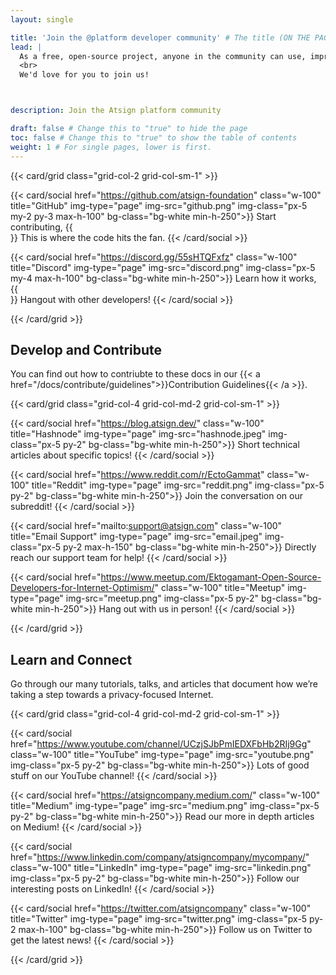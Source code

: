 ```yaml
---
layout: single

title: 'Join the @platform developer community' # The title (ON THE PAGE)
lead: |
  As a free, open-source project, anyone in the community can use, improve, and enjoy the technology.
  <br>
  We'd love for you to join us!



description: Join the Atsign platform community

draft: false # Change this to "true" to hide the page
toc: false # Change this to "true" to show the table of contents
weight: 1 # For single pages, lower is first.
---
```


{{< card/grid class="grid-col-2 grid-col-sm-1" >}}

  {{< card/social href="https://github.com/atsign-foundation" class="w-100" title="GitHub" img-type="page" img-src="github.png" img-class="px-5 my-2 py-3 max-h-100" bg-class="bg-white min-h-250">}}
    Start contributing,
    {{<br>}}
    This is where the code hits the fan.
  {{< /card/social >}}

  {{< card/social href="https://discord.gg/55sHTQFxfz" class="w-100" title="Discord" img-type="page" img-src="discord.png" img-class="px-5 my-4 max-h-100" bg-class="bg-white min-h-250">}}
    Learn how it works,
    {{<br>}}
    Hangout with other developers!
  {{< /card/social >}}

{{< /card/grid >}}

## Develop and Contribute
You can find out how to contriubte to these docs in our {{< a href="/docs/contribute/guidelines">}}Contribution Guidelines{{< /a >}}.

{{< card/grid class="grid-col-4 grid-col-md-2 grid-col-sm-1" >}}

  {{< card/social href="https://blog.atsign.dev/" class="w-100" title="Hashnode" img-type="page" img-src="hashnode.jpeg" img-class="px-5 py-2" bg-class="bg-white min-h-250">}}
    Short technical articles about specific topics!
  {{< /card/social >}}

  {{< card/social href="https://www.reddit.com/r/EctoGammat" class="w-100" title="Reddit"  img-type="page" img-src="reddit.png" img-class="px-5 py-2" bg-class="bg-white min-h-250">}}
    Join the conversation on our subreddit!
  {{< /card/social >}}

  {{< card/social href="mailto:support@atsign.com" class="w-100" title="Email Support" img-type="page" img-src="email.jpeg" img-class="px-5 py-2 max-h-150" bg-class="bg-white min-h-250">}}
    Directly reach our support team for help!
  {{< /card/social >}}

  {{< card/social href="https://www.meetup.com/Ektogamant-Open-Source-Developers-for-Internet-Optimism/" class="w-100" title="Meetup" img-type="page" img-src="meetup.png" img-class="px-5 py-2" bg-class="bg-white min-h-250">}}
    Hang out with us in person!
  {{< /card/social >}}

{{< /card/grid >}}


## Learn and Connect
Go through our many tutorials, talks, and articles that document how we’re taking a step towards a privacy-focused Internet.

{{< card/grid class="grid-col-4 grid-col-md-2 grid-col-sm-1" >}}

  {{< card/social href="https://www.youtube.com/channel/UCzjSJbPmIEDXFbHb2RIj9Gg" class="w-100" title="YouTube" img-type="page" img-src="youtube.png" img-class="px-5 py-2" bg-class="bg-white min-h-250">}}
    Lots of good stuff on our YouTube channel!
  {{< /card/social >}}

  {{< card/social href="https://atsigncompany.medium.com/" class="w-100" title="Medium" img-type="page" img-src="medium.png" img-class="px-5 py-2" bg-class="bg-white min-h-250">}}
    Read our more in depth articles on Medium!
  {{< /card/social >}}

  {{< card/social href="https://www.linkedin.com/company/atsigncompany/mycompany/" class="w-100" title="LinkedIn" img-type="page" img-src="linkedin.png" img-class="px-5 py-2" bg-class="bg-white min-h-250">}}
    Follow our interesting posts on LinkedIn!
  {{< /card/social >}}

  {{< card/social href="https://twitter.com/atsigncompany" class="w-100" title="Twitter" img-type="page" img-src="twitter.png" img-class="px-5 py-2 max-h-100" bg-class="bg-white min-h-250">}}
    Follow us on Twitter to get the latest news!
  {{< /card/social >}}

{{< /card/grid >}}


